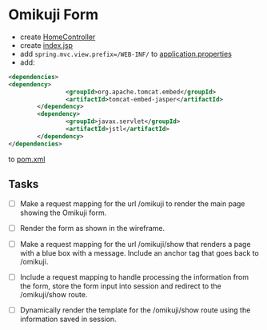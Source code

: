 # Omikuji Form

- create [HomeController](src/main/java/tylermaxwell/omikujiform/HomeController.java)
- create [index.jsp](src/main/webapp/WEB-INF/index.jsp)
- add `spring.mvc.view.prefix=/WEB-INF/` to [application.properties](src/main/resources/application.properties)
- add:
```xml
<dependencies>
<dependency>
                <groupId>org.apache.tomcat.embed</groupId>
                <artifactId>tomcat-embed-jasper</artifactId>
        </dependency>
		<dependency>
                <groupId>javax.servlet</groupId>
                <artifactId>jstl</artifactId>
        </dependency>
</dependencies>

```
to [pom.xml](pom.xml)

## Tasks 

- [ ] Make a request mapping for the url /omikuji to render the main page showing the Omikuji form.

- [ ] Render the form as shown in the wireframe.

- [ ] Make a request mapping for the url /omikuji/show that renders a page with a blue box with a message. Include an anchor tag that goes back to /omikuji.

- [ ] Include a request mapping to handle processing the information from the form, store the form input into session and redirect to the /omikuji/show route.

- [ ] Dynamically render the template for the /omikuji/show route using the information saved in session.